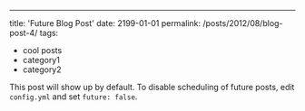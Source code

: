 ---
title: 'Future Blog Post'
date: 2199-01-01
permalink: /posts/2012/08/blog-post-4/
tags:
  - cool posts
  - category1
  - category2

This post will show up by default. To disable scheduling of future posts, edit `config.yml` and set `future: false`. 
